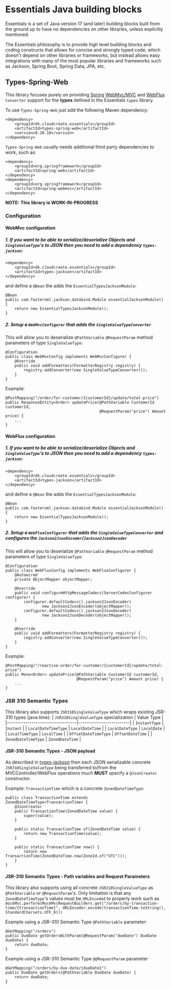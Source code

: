 # Essentials Java building blocks

Essentials is a set of Java version 17 (and later) building blocks built from the ground up to have no dependencies
on other libraries, unless explicitly mentioned.

The Essentials philosophy is to provide high level building blocks and coding constructs that allows for concise and
strongly typed code, which doesn't depend on other libraries or frameworks, but instead allows easy integrations with
many of the most popular libraries and frameworks such as Jackson, Spring Boot, Spring Data, JPA, etc.

## Types-Spring-Web

This library focuses purely on providing [Spring](https://spring.io/projects/spring-framework) [WebMvc/MVC](https://docs.spring.io/spring-framework/docs/current/reference/html/web.html#spring-web)
and [WebFlux](https://docs.spring.io/spring-framework/docs/current/reference/html/web-reactive.html#spring-webflux) `Converter` support for the **types** defined in the
Essentials `types` library.

To use `Types-Spring-Web` just add the following Maven dependency:
```
<dependency>
    <groupId>dk.cloudcreate.essentials</groupId>
    <artifactId>types-spring-web</artifactId>
    <version>0.20.10</version>
</dependency>
```

`Types-Spring-Web` usually needs additional third party dependencies to work, such as:
```
<dependency>
    <groupId>org.springframework</groupId>
    <artifactId>spring-web</artifactId>
</dependency>
<dependency>
    <groupId>org.springframework</groupId>
    <artifactId>spring-webmvc</artifactId>
</dependency>
```

**NOTE:**
**This library is WORK-IN-PROGRESS**

### Configuration

#### WebMvc configuration

##### 1. If you want to be able to serialize/deserialize Objects and `SingleValueType`'s to JSON then you need to add a dependency `types-jackson`:
```
<dependency>
    <groupId>dk.cloudcreate.essentials</groupId>
    <artifactId>types-jackson</artifactId>
</dependency>
```
and define a `@Bean` the adds the `EssentialTypesJacksonModule`:
```
@Bean
public com.fasterxml.jackson.databind.Module essentialJacksonModule() {
    return new EssentialTypesJacksonModule();
}
```

##### 2. Setup a `WebMvcConfigurer` that adds the `SingleValueTypeConverter`
This will allow you to deserialize `@PathVariable` `@RequestParam` method parameters of type `SingleValueType`:
```
@Configuration
public class WebMvcConfig implements WebMvcConfigurer {
    @Override
    public void addFormatters(FormatterRegistry registry) {
        registry.addConverter(new SingleValueTypeConverter());
    }
}
```

Example:
```
@PostMapping("/order/for-customer/{customerId}/update/total-price")
public ResponseEntity<Order> updatePrice(@PathVariable CustomerId customerId,
                                         @RequestParam("price") Amount price) {
    ...
}
```

#### WebFlux configuration

##### 1. If you want to be able to serialize/deserialize Objects and `SingleValueType`'s to JSON then you need to add a dependency `types-jackson`:
```
<dependency>
    <groupId>dk.cloudcreate.essentials</groupId>
    <artifactId>types-jackson</artifactId>
</dependency>
```
and define a `@Bean` the adds the `EssentialTypesJacksonModule`:
```
@Bean
public com.fasterxml.jackson.databind.Module essentialJacksonModule() {
    return new EssentialTypesJacksonModule();
}
```

##### 2. Setup a `WebFluxConfigurer` that adds the `SingleValueTypeConverter` and configures the `Jackson2JsonEncoder`/`Jackson2JsonDecoder`

This will allow you to deserialize `@PathVariable` `@RequestParam` method parameters of type `SingleValueType`:
```
@Configuration
public class WebFluxConfig implements WebFluxConfigurer {
    @Autowired
    private ObjectMapper objectMapper;

    @Override
    public void configureHttpMessageCodecs(ServerCodecConfigurer configurer) {
        configurer.defaultCodecs().jackson2JsonEncoder(
                new Jackson2JsonEncoder(objectMapper));
        configurer.defaultCodecs().jackson2JsonDecoder(
                new Jackson2JsonDecoder(objectMapper));
    }
    
    @Override
    public void addFormatters(FormatterRegistry registry) {
        registry.addConverter(new SingleValueTypeConverter());
    }
}
```

Example:
```
@PostMapping("/reactive-order/for-customer/{customerId}/update/total-price")
public Mono<Order> updatePrice(@PathVariable CustomerId customerId,
                               @RequestParam("price") Amount price) {
    ...
}
```

### JSR 310 Semantic Types

This library also supports `JSR310SingleValueType` which wraps existing JSR-310 types (java.time):
| `JSR310SingleValueType` specialization | Value Type |
|----------------------------------|-------------------------|
| `InstantType`                    | `Instant`               |
| `LocalDateTimeType`              | `LocalDateTime`         |
| `LocalDateType`                  | `LocalDate`             |
| `LocalTimeType`                  | `LocalTime`             |
| `OffsetDateTimeType`             | `OffsetDateTime`        |
| `ZonedDateTimeType`              | `ZonedDateTime`         |

#### JSR-310 Semantic Types - JSON payload 
As described in [types-jackson](../types-jackson/README.md) then each JSON serializable concrete `JSR310SingleValueType` being transferred to/from the
MVCController/WebFlux operations much  **MUST** specify a `@JsonCreator` constructor.  

Example: `TransactionTime` which is a concrete `ZonedDateTimeType`:
```
public class TransactionTime extends ZonedDateTimeType<TransactionTime> {
    @JsonCreator
    public TransactionTime(ZonedDateTime value) {
        super(value);
    }

    public static TransactionTime of(ZonedDateTime value) {
        return new TransactionTime(value);
    }

    public static TransactionTime now() {
        return new TransactionTime(ZonedDateTime.now(ZoneId.of("UTC")));
    }
}
```

#### JSR-310 Semantic Types - Path variables and Request Parameters

This library also supports using all concrete `JSR310SingleValueType` as `@PathVariable` or `@RequestParam`'s.
Only limitation is that any `ZonedDateTimeType`'s values must be `URLEncoded` to properly work such as `mockMvc.perform(MockMvcRequestBuilders.get("/orders/by-transaction-time/{transactionTime}", URLEncoder.encode(transactionTime.toString(), StandardCharsets.UTF_8)))`

Example using a JSR-310 Semantic Type `@PathVariable` parameter:
```
@GetMapping("/orders")
public DueDate getOrdersWithParam(@RequestParam("dueDate") DueDate dueDate) {
    return dueDate;
}
```

Example using a JSR-310 Semantic Type `@@RequestParam` parameter
```
@GetMapping("/orders/by-due-date/{dueDate}")
public DueDate getOrders(@PathVariable DueDate dueDate) {
    return dueDate;
}
```
